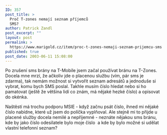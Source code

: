 ```yaml
---
ID: 357
post_title: >
  Proč T-zones nemají seznam příjemců
  SMS?
author: Patrick Zandl
post_excerpt: ""
layout: post
permalink: >
  https://www.marigold.cz/item/proc-t-zones-nemaji-seznam-prijemcu-sms
published: true
post_date: 2003-06-11 15:08:00
---
```

<P>Po zrušení sms brány na T-Mobile jsem začal používat bránu na T-Zones. Docela mne mrzí, že ačkoliv jde o placenou službu (vím, pár sms je zdarma), tak nemám možnost si vytvořit seznam adresátů a jednoduše si vybrat, komu bych SMS poslal. Takhle musím číslo hledat nebo si ho pamatovat (ještě že většina lidí co znám, má nějaké hezké číslo) a opisovat do okénka. </P>
<P>Naštěstí má trochu podporu MSIE - když začnu psát číslo, ihned mi nějaké číslo nabídne, které už jsem do políčka vyplňoval. Ale stejně mi to přijde u placené služby docela nemilé a nepříjemné - neznáte nějakou sms bránu, kde by jako číslo odesilatele bylo moje číslo&#160; a kde by bylo možné si udělat vlastní telefonní seznam?</P>
<P>&#160;</P>
